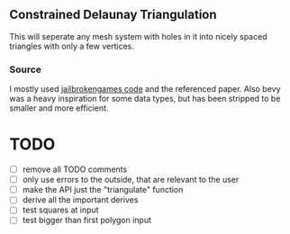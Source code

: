 ## Constrained Delaunay Triangulation
This will seperate any mesh system with holes in it into nicely spaced triangles with only a few vertices.

### Source
I mostly used [jailbrokengames code](https://github.com/QThund/ConstrainedDelaunayTriangulation/tree/main) and the referenced paper. 
Also bevy was a heavy inspiration for some data types, but has been stripped to be smaller and more efficient.

# TODO
- [ ] remove all TODO comments
- [ ] only use errors to the outside, that are relevant to the user
- [ ] make the API just the "triangulate" function
- [ ] derive all the important derives
- [ ] test squares at input
- [ ] test bigger than first polygon input